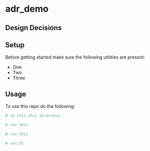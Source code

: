# adr_demo

## Design Decisions

<!-- adrlog -->
<!-- adrlogstop -->

## Setup

Before getting started make sure the following utilities are present:

* One
* Two
* Three

## Usage

To use this repo do the following:

```bash
# cd into this directory

# run this

# run this

# verify
```
